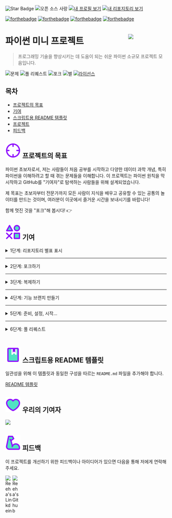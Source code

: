 ![Star Badge](https://img.shields.io/static/v1?label=%F0%9F%8C%9F&message=If%20Useful&style=style=flat&color=BC4E99)
![오픈 소스 사랑](https://badges.frapsoft.com/os/v1/open-source.svg?v=103)
[![내 프로필 보기](https://img.shields.io/badge/View-My_Profile-green?logo=GitHub)](https://github.com/ndleah)
[![내 리포지토리 보기](https.img.shields.io/badge/View-My_Repositories-blue?logo=GitHub)](https://github.com/ndleah?tab=repositories)

[![forthebadge](https://forthebadge.com/images/badges/powered-by-coffee.svg)](https://forthebadge.com)
[![forthebadge](https://forthebadge.com/images/badges/built-with-love.svg)](https://forthebadge.com)
[![forthebadge](https://forthebadge.com/images/badges/powered-by-black-magic.svg)](https://forthebadge.com)
[![forthebadge](https://forthebadge.com/images/badges/made-with-python.svg)](https://forthebadge.com)

# 파이썬 미니 프로젝트 <img src="https://i.pinimg.com/originals/d8/5d/f0/d85df08df1212c0f8b219e779c5ebc46.gif" align="right" width="120" />

> 프로그래밍 기술을 향상시키는 데 도움이 되는 쉬운 파이썬 소규모 프로젝트 모음입니다.

![문제](https://img.shields.io/github/issues/ndleah/python-mini-project?style=social&logo=github)
![풀 리퀘스트](https://img.shields.io/github/issues-pr/ndleah/python-mini-project?style=social&logo=github)
![포크](https://img.shields.io/github/forks/ndleah/python-mini-project?style=social&logo=github)
![별](https://img.shields.io/github/stars/ndleah/python-mini-project?style=social&logo=github)
[![라이선스](https://img.shields.io/github/license/ndleah/python-mini-project?style=social&logo=github)](https://github.com/ndleah/python-mini-project/blob/main/LICENSE)

<!-- 목차에서 생략 -->

## 목차

- [프로젝트의 목표](#-프로젝트의-목표)
- [기여](#-기여)
- [스크립트용 README 템플릿](#-스크립트용-readme-템플릿)
- [프로젝트](#-프로젝트)
- [피드백](#-피드백)

## ![이미지](IMG/aiming.svg) 프로젝트의 목표

파이썬 초보자로서, 저는 사람들이 처음 공부를 시작하고 다양한 데이터 과학 개념, 특히 파이썬을 이해하려고 할 때 겪는 문제들을 이해합니다. 이 프로젝트는 파이썬 원칙을 막 시작하고 GitHub를 "기여자"로 탐색하는 사람들을 위해 설계되었습니다.

제 목표는 초보자부터 전문가까지 모든 사람이 지식을 배우고 공유할 수 있는 공통의 놀이터를 만드는 것이며, 여러분이 이곳에서 즐거운 시간을 보내시기를 바랍니다!

함께 멋진 것을 "포크"해 봅시다! 👉

## ![이미지](IMG/game-ps.svg) 기여

<details>
<summary>
1단계: 리포지토리 별표 표시
</summary>

멋진 여정을 시작하려면 맨 위 오른쪽에 있는 버튼을 눌러 리포지토리에 별표를 표시하세요.

![리포지토리 별표 표시](https://docs.github.com/assets/images/help/stars/starring-a-repository.png)

</details>

---

<details>
<summary>
2단계: 포크하기
</summary>

[이 리포지토리의 GitHub 페이지](https://github.com/ndleah/python-mini-project)에서 "**포크**" 버튼을 클릭하세요.

![포크 이미지](https://upload.wikimedia.org/wikipedia/commons/3/38/GitHub_Fork_Button.png)

</details>

---

<details>
<summary>
3단계: 복제하기
</summary>

- **방법 1:** GitHub 데스크톱

> ⚠️ **참고:** Git에 익숙하지 않은 경우 **GitHub 데스크톱 응용 프로그램**을 사용하는 것이 더 좋습니다. 이 방법을 선택하는 경우 계속 읽기 전에 다운로드해야 합니다.
>
> ❗❗ [**여기**](https://desktop.github.com)에서 다운로드 링크에 액세스하세요.

**GitHub 데스크톱**을 사용하여 로컬 컴퓨터에 원격 리포지토리를 복제하는 방법에 대해 자세히 알아보려면 [여기](https://docs.github.com/en/desktop/contributing-and-collaborating-using-github-desktop/adding-and-cloning-repositories/cloning-and-forking-repositories-from-github-desktop#cloning-a-repository)를 참조하세요.

- **방법 2:** Git

포크된 리포지토리를 복제합니다. git bash를 열고 다음을 입력합니다.

```bash
git clone https://github.com/<your-github-username>/python-mini-project.git
```

> 이렇게 하면 컴퓨터에 리포지토리의 로컬 복사본이 만들어집니다.
>
> ⚠️ **<your-github-username>을 바꾸세요!**

[리포지토리 포크](https://help.github.com/en/github/getting-started-with-github/fork-a-repo) 및 [리포지토리 복제](https://docs.github.com/en/github/creating-cloning-and-archiving-repositories/cloning-a-repository)에 대해 자세히 알아보세요.

</details>

---

<details>
<summary>
4단계: 기능 브랜치 만들기
</summary>

항상 리포지토리의 로컬 복사본을 원본 리포지토리로 업데이트된 상태로 유지하세요.
변경하기 전 및/또는 적절한 간격으로 다음 단계를 따르세요.

- **방법 1:** GitHub 데스크톱

새 브랜치를 만드는 방법에 대해 자세히 알아보려면 [여기](https://docs.github.com/en/desktop/contributing-and-collaborating-using-github-desktop/making-changes-in-a-branch/managing-branches#creating-a-branch)를 참조하고, 로컬 컴퓨터에서/로 원본을 가져오고 당기는 방법에 대해 자세히 알아보려면 [여기](https://docs.github.com/en/desktop/contributing-and-collaborating-using-github-desktop/keeping-your-local-repository-in-sync-with-github/syncing-your-branch)를 참조하세요.

**GitHub 데스크톱**을 사용하여 로컬 컴퓨터에서/로 원본을 가져오고 당기는 방법에 대해 자세히 알아보려면 [여기](https://docs.github.com/en/desktop/contributing-and-collaborating-using-github-desktop/keeping-your-local-repository-in-sync-with-github/syncing-your-branch)를 참조하세요.

- **방법 2:** Git

다음 명령을 **주의 깊게** 실행하여 로컬 리포지토리를 업데이트하세요.

```sh
# 얼마 전에 복제한 경우 업스트림에서 최신 변경 사항을 가져옵니다.
git checkout <master>
git pull upstream <master>

# 기능 브랜치를 만듭니다(병합 충돌을 피하기 위해 새 브랜치를 만들기 전에 항상 현재 브랜치가 최신 상태인지 확인하세요).
git checkout -b <branch-name>

#
```

</details>

---

<details>
<summary>
5단계: 준비, 설정, 시작...
</summary>

이 단계를 완료하면 프로젝트에 기여하고 **풀 리퀘스트**를 만들 준비가 된 것입니다.

- [프로젝트 디렉토리](https://github.com/ndleah/python-mini-project)에 프로젝트 이름에 따라 폴더를 만듭니다.
  > 폴더 이름은 "Your_Project_Name_Here" 형식을 따라야 합니다. 예: Dice_Stimulator
- 코드를 작성하고 로컬의 프로젝트 디렉토리에 있는 해당 폴더에 추가합니다.
- [README_TEMPLATE](https://github.com/Python-World/python-mini-projects/blob/master/README_TEMPLATE.md)에 따라 폴더에 `README.md`를 추가하는 것을 잊지 마세요.

* **방법 1:** GitHub 데스크톱

**GitHub 데스크톱**을 사용하여 로컬 컴퓨터에서 기본 리포지토리로 풀 리퀘스트하는 방법에 대해 자세히 알아보려면 [여기](https://docs.github.com/en/desktop/contributing-and-collaborating-using-github-desktop/working-with-your-remote-repository-on-github-or-github-enterprise/viewing-a-pull-request-in-github-desktop)를 참조하세요.

- **방법 2:** Git

`git add`, `git commit`으로 변경 사항을 추가합니다.

```bash
git add -A
git commit -m "<your message>"
```

코드를 _사용자 리포지토리_로 푸시합니다.

```bash
git push origin <branch-name>
```

</details>

---

<details>
<summary>
6단계: 풀 리퀘스트
</summary>

_포크_의 GitHub 페이지로 이동하여 **풀 리퀘스트를 만듭니다**.

![풀 리퀘스트 이미지](https://i.ytimg.com/vi/rgbCcBNZcdQ/maxresdefault.jpg)

[GitHub 도움말 페이지](https://help.github.com/en/github/collaborating-with-issues-and-pull-requests/creating-a-pull-request)에서 풀 리퀘스트에 대해 자세히 알아보세요.

이제 _풀 리퀘스트_가 승인될 때까지 기다리세요! 충돌이 있으면 알림을 받게 됩니다.

</details>

<br>

## ![이미지](IMG/bookmark.svg) 스크립트용 README 템플릿

일관성을 위해 이 템플릿과 동일한 구성을 따르는 `README.md` 파일을 추가해야 합니다.

[README 템플릿](https://github.com/ndleah/python-mini-project/blob/master/README_TEMPLATE.md)

## ![이미지](IMG/like.svg) 우리의 기여자

<a href="https://github.com/ndleah/python-mini-project/graphs/contributors">
  <img src="https://contrib.rocks/image?repo=ndleah/python-mini-project" />
</a>

## ![이미지](IMG/muscle.svg) 피드백

이 프로젝트를 개선하기 위한 피드백이나 아이디어가 있으면 다음을 통해 저에게 연락해 주세요.

<a href="https://www.linkedin.com/in/ndleah/">
  <img align="left" alt="Reeha's Linkdein" width="22px" src="https://cdn.jsdelivr.net/npm/simple-icons@v3/icons/linkedin.svg" />

</a>
<a href="https://github.com/ndleah">
  <img align="left" alt="Reeha's Github" width="22px" src="https://cdn.jsdelivr.net/npm/simple-icons@v3/icons/github.svg" />
</a>

